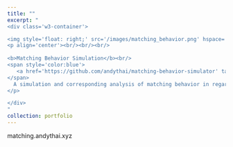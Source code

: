```yaml
---
title: ""
excerpt: "
<div class='w3-container'>

<img style='float: right;' src='/images/matching_behavior.png' hspace='20'>
<p align='center'><br/><br/><br/>
   
<b>Matching Behavior Simulation</b><br/>
<span style='color:blue'>
   <a href='https://github.com/andythai/matching-behavior-simulator' target='_blank'>GitHub</a><br/>
</span>
  A simulation and corresponding analysis of matching behavior in regards to reward-decision making as studied in the Sugrue paper <i>Matching behavior and the representation of value in the parietal cortex</i>.
</p>

</div>
"
collection: portfolio
---
```


matching.andythai.xyz
